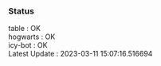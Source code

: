 ### Status


table : OK  
hogwarts : OK  
icy-bot : OK  
Latest Update : 2023-03-11 15:07:16.516694
